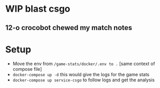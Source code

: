 # WIP blast csgo

## 12-o crocobot chewed my match notes

# Setup
* Move the env from ```/game-stats/docker/.env to .``` [same context of compose file]
* `docker-compose up -d` this would give the logs for the game stats
* `docker-compose up service-csgo` to follow logs and get the analysis